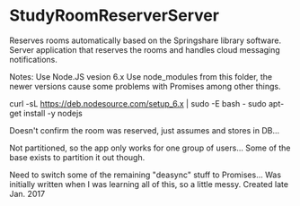 ﻿# StudyRoomReserverServer

Reserves rooms automatically based on the Springshare library software. Server application that reserves the rooms and handles cloud messaging notifications.

Notes:
Use Node.JS vesion 6.x
Use node_modules from this folder, the newer versions cause some problems with Promises among other things.

curl -sL https://deb.nodesource.com/setup_6.x | sudo -E bash -
sudo apt-get install -y nodejs

Doesn't confirm the room was reserved, just assumes and stores in DB...

Not partitioned, so the app only works for one group of users... Some of the base exists to partition it out though.

Need to switch some of the remaining "deasync" stuff to Promises... Was initially written when I was learning all of this, so a little messy.
Created late Jan. 2017